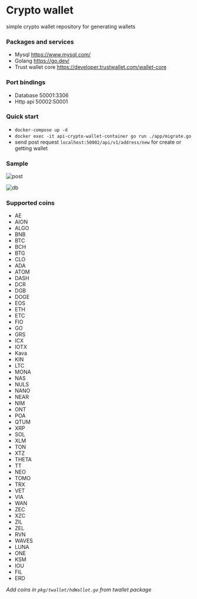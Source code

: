 # Crypto wallet 
simple crypto wallet repository for generating wallets 

### Packages and services 
- Mysql  https://www.mysql.com/
- Golang https://go.dev/
- Trust wallet core https://developer.trustwallet.com/wallet-core

### Port bindings  
- Database 50001:3306
- Http api 50002:50001

### Quick start 
- `docker-compose up -d `
- `docker exec -it api-crypto-wallet-container go run ./app/migrate.go`
- send post request `localhost:50002/api/v1/address/new` for create or getting wallet

### Sample 

![post](./samples/post.png)

![db](./samples/db.png)

### Supported coins 
- AE
- AION
- ALGO
- BNB
- BTC
- BCH
- BTG
- CLO
- ADA
- ATOM
- DASH
- DCR
- DGB
- DOGE
- EOS
- ETH
- ETC
- FIO
- GO
- GRS
- ICX
- IOTX
- Kava
- KIN
- LTC
- MONA
- NAS
- NULS
- NANO
- NEAR
- NIM
- ONT
- POA
- QTUM
- XRP
- SOL
- XLM
- TON
- XTZ
- THETA
- TT
- NEO
- TOMO
- TRX
- VET
- VIA
- WAN
- ZEC
- XZC
- ZIL
- ZEL
- RVN
- WAVES
- LUNA
- ONE
- KSM
- IOU
- FIL
- ERD

*Add coins in `pkg/twallet/hdWallet.go` from twallet package*

